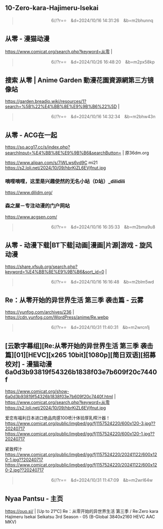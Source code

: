 ## 10-Zero-kara-Hajimeru-Isekai

>　　　　　　　　6//?r=⭐　&d=2024/10/16 14:31:26　&b=m2bhunnq
## 从零 - 漫猫动漫
https://www.comicat.org/search.php?keyword=从零
|

>　　　　　　　　6//?r=⭐　&d=2024/10/26 16:48:20　&b=m2px58kp
## 搜索 从零 | Anime Garden 動漫花園資源網第三方镜像站
https://garden.breadio.wiki/resources/1?search=%5B%22%E4%BB%8E%E9%9B%B6%22%5D
|

>　　　　　　　　6//?r=⭐　&d=2024/10/16 14:32:34　&b=m2bhw43n
## 从零 - ACG在一起
https://so.acg17.cc/s/index.php?searchInput=%E4%BB%8E%E9%9B%B6&searchButton=
|
原36dm.org

https://www.alipan.com/s/7jWLws6vd9C
mi21
https://s2.loli.net/2024/10/09/hbrKiZL6EVjfnut.jpg

### 嘀哩嘀哩，这里是兴趣使然的无名小站（D站）_dilidili
https://www.dilidm.org/
### 森之屋－专注动漫的门户网站
https://www.acgsen.com/

>　　　　　　　　6//?r=⭐　&d=2024/10/16 16:35:33　&b=m2bma9u8
## 从零 - 动漫下载|BT下载|动画|漫画|片源|游戏 - 旋风动漫
https://share.xfsub.org/search.php?keyword=%E4%BB%8E%E9%9B%B6&sort_id=0
|

>　　　　　　　　6//?r=⭐　&d=2024/10/16 16:16:48　&b=m2blm5wd
## Re：从零开始的异世界生活 第三季 袭击篇 - 云雾
https://yunfog.com/archives/236
|
https://cdn.yunfog.com/WordPress/anime/Re.webp

>　　　　　　　　6//?r=⭐　&d=2024/10/31 11:40:31　&b=m2wrcn1j
## [云歌字幕组][Re:从零开始的异世界生活 第三季 袭击篇][01][HEVC][x265 10bit][1080p][简日双语][招募校对] - 漫猫动漫 6a0d3b93819f54326b1838f03e7b609f20c7440f
https://www.comicat.org/show-6a0d3b93819f54326b1838f03e7b609f20c7440f.html
|
https://www.comicat.org/search.php?keyword=从零
https://s2.loli.net/2024/10/09/hbrKiZL6EVjfnut.jpg

爱恋有福利日本进口绝品肉感100喷汁体验厚乳榨汁器！
https://www.comicat.org/public/imgbed/gg/fj1157524220/600x120-3.jpg??20240717
https://www.comicat.org/public/imgbed/gg/fj1157524220/600x120-1.jpg??20240717

紧致榨汁
https://www.comicat.org/public/imgbed/gg/fj1157524220/20241122/600x120-1.jpg??20240717
https://www.comicat.org/public/imgbed/gg/fj1157524220/20241122/600x120-2.jpg??20240717

>　　　　　　　　6//?r=⭐　&d=2024/10/31 11:47:09　&b=m2wrl64w
## Nyaa Pantsu - 主页
https://ouo.si/
|
[Up to 21°C] Re：从零开始的异世界生活 第三季 / Re:Zero kara Hajimeru Isekai Seikatsu 3rd Season - 05 (B-Global 3840x2160 HEVC AAC MKV)
